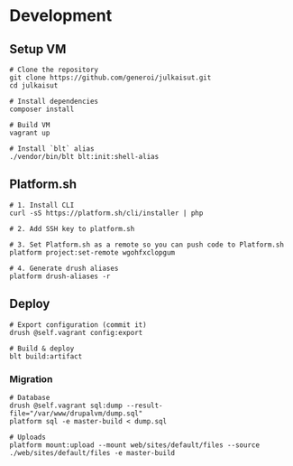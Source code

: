 # Development

## Setup VM

    # Clone the repository
    git clone https://github.com/generoi/julkaisut.git
    cd julkaisut

    # Install dependencies
    composer install

    # Build VM
    vagrant up

    # Install `blt` alias
    ./vendor/bin/blt blt:init:shell-alias

## Platform.sh

    # 1. Install CLI
    curl -sS https://platform.sh/cli/installer | php

    # 2. Add SSH key to platform.sh

    # 3. Set Platform.sh as a remote so you can push code to Platform.sh
    platform project:set-remote wgohfxclopgum

    # 4. Generate drush aliases
    platform drush-aliases -r

## Deploy

    # Export configuration (commit it)
    drush @self.vagrant config:export

    # Build & deploy
    blt build:artifact

### Migration

    # Database
    drush @self.vagrant sql:dump --result-file="/var/www/drupalvm/dump.sql"
    platform sql -e master-build < dump.sql

    # Uploads
    platform mount:upload --mount web/sites/default/files --source ./web/sites/default/files -e master-build
